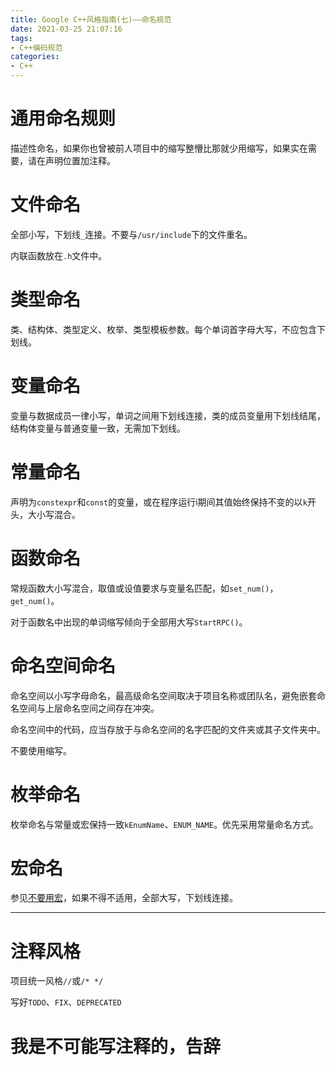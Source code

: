 ```yaml
---
title: Google C++风格指南(七)——命名规范
date: 2021-03-25 21:07:16
tags:
- C++编码规范
categories:
- C++
---
```


# 通用命名规则
描述性命名，如果你也曾被前人项目中的缩写整懵比那就少用缩写，如果实在需要，请在声明位置加注释。

# 文件命名
全部小写，下划线`_`连接。不要与`/usr/include`下的文件重名。

内联函数放在`.h`文件中。

# 类型命名
类、结构体、类型定义、枚举、类型模板参数。每个单词首字母大写，不应包含下划线。

# 变量命名
变量与数据成员一律小写，单词之间用下划线连接，类的成员变量用下划线结尾，结构体变量与普通变量一致，无需加下划线。

# 常量命名
声明为`constexpr`和`const`的变量，或在程序运行i期间其值始终保持不变的以`k`开头，大小写混合。

# 函数命名
常规函数大小写混合，取值或设值要求与变量名匹配，如`set_num()`，`get_num()`。

对于函数名中出现的单词缩写倾向于全部用大写`StartRPC()`。

# 命名空间命名
命名空间以小写字母命名，最高级命名空间取决于项目名称或团队名，避免嵌套命名空间与上层命名空间之间存在冲突。

命名空间中的代码，应当存放于与命名空间的名字匹配的文件夹或其子文件夹中。

不要使用缩写。

# 枚举命名
枚举命名与常量或宏保持一致`kEnumName`、`ENUM_NAME`。优先采用常量命名方式。

# 宏命名
参见[不要用宏]()，如果不得不适用，全部大写，下划线连接。


----


# 注释风格
项目统一风格`//`或`/* */`

写好`TODO`、`FIX`、`DEPRECATED`

# 我是不可能写注释的，告辞

